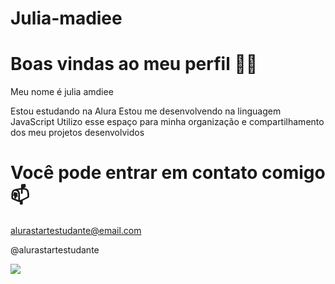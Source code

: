 # Julia-madiee
# Boas vindas ao meu perfil 💙💙
Meu nome é julia amdiee

Estou estudando na Alura
Estou me desenvolvendo na linguagem JavaScript
Utilizo esse espaço para minha organização e compartilhamento dos meu projetos desenvolvidos
# Você pode entrar em contato comigo 📫
alurastartestudante@email.com

@alurastartestudante

![](https://media1.tenor.com/m/yFTXf00VVN8AAAAC/my-bday-is-in-2-days.gif)
